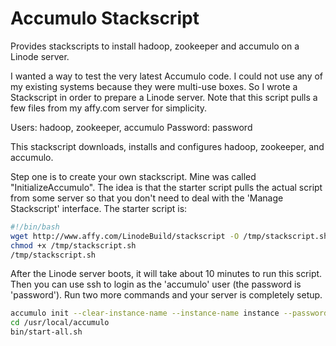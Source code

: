 Accumulo Stackscript
====================

Provides stackscripts to install hadoop, zookeeper and accumulo on a Linode server.

I wanted a way to test the very latest Accumulo code. I could not use any of my existing systems because they were multi-use boxes. So I wrote a Stackscript in order to prepare a Linode server. Note that this script pulls a few files from my affy.com server for simplicity.

Users: hadoop, zookeeper, accumulo
Password: password

This stackscript downloads, installs and configures hadoop, zookeeper, and accumulo.

Step one is to create your own stackscript. Mine was called "InitializeAccumulo". The idea is that the starter script pulls the actual script from some server so that you don't need to deal with the 'Manage Stackscript' interface. The starter script is:

```bash
#!/bin/bash
wget http://www.affy.com/LinodeBuild/stackscript -O /tmp/stackscript.sh
chmod +x /tmp/stackscript.sh
/tmp/stackscript.sh
```

After the Linode server boots, it will take about 10 minutes to run this script. Then you can use ssh to login as the 'accumulo' user (the password is 'password'). Run two more commands and your server is completely setup.

```bash
accumulo init --clear-instance-name --instance-name instance --password secret
cd /usr/local/accumulo
bin/start-all.sh
```

